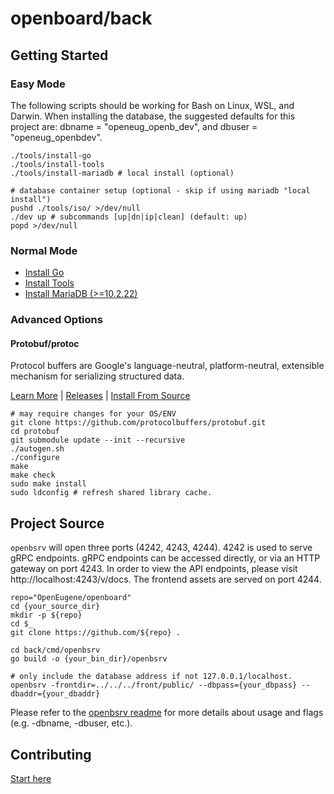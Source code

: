 # openboard/back

## Getting Started

### Easy Mode

The following scripts should be working for Bash on Linux, WSL, and Darwin. When
installing the database, the suggested defaults for this project are:
dbname = "openeug_openb_dev", and dbuser = "openeug_openbdev".

```shell
./tools/install-go
./tools/install-tools
./tools/install-mariadb # local install (optional)
```

```shell
# database container setup (optional - skip if using mariadb "local install")
pushd ./tools/iso/ >/dev/null
./dev up # subcommands [up|dn|ip|clean] (default: up)
popd >/dev/null
```

### Normal Mode

- [Install Go](https://golang.org/doc/install)
- [Install Tools](./tools/install-tools)
- [Install MariaDB (>=10.2.22)](https://www.google.com/search?q=install+mariadb+stable+on)

### Advanced Options

#### Protobuf/protoc

Protocol buffers are Google's language-neutral, platform-neutral, extensible
mechanism for serializing structured data.

[Learn More](https://developers.google.com/protocol-buffers/) |
[Releases](https://github.com/protocolbuffers/protobuf/releases) |
[Install From
Source](https://github.com/protocolbuffers/protobuf/blob/master/src/README.md)

```shell
# may require changes for your OS/ENV
git clone https://github.com/protocolbuffers/protobuf.git
cd protobuf
git submodule update --init --recursive
./autogen.sh
./configure
make
make check
sudo make install
sudo ldconfig # refresh shared library cache.
```

## Project Source

`openbsrv` will open three ports (4242, 4243, 4244). 4242 is used to serve gRPC
endpoints. gRPC endpoints can be accessed directly, or via an HTTP gateway on
port 4243. In order to view the API endpoints, please visit
http://localhost:4243/v/docs. The frontend assets are served on port 4244.

```shell
repo="OpenEugene/openboard"
cd {your_source_dir}
mkdir -p ${repo}
cd $_
git clone https://github.com/${repo} .

cd back/cmd/openbsrv
go build -o {your_bin_dir}/openbsrv

# only include the database address if not 127.0.0.1/localhost.
openbsrv -frontdir=../../../front/public/ --dbpass={your_dbpass} --dbaddr={your_dbaddr}
```

Please refer to the [openbsrv readme](./cmd/openbsrv/README.md) for more details
about usage and flags (e.g. -dbname, -dbuser, etc.).

## Contributing

[Start here](https://github.com/OpenEugene/openboard/blob/main/docs/CONTRIBUTING.md)
